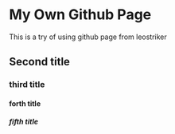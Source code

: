 # My Own Github Page

This is a try of using github page from leostriker

## Second title
### third title
#### forth title
##### fifth title
